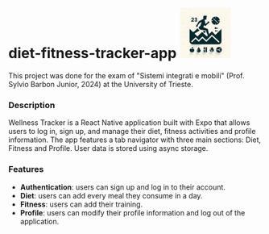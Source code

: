 # diet-fitness-tracker-app  <img src="./Images/logoapp.png" alt="App Logo" width="100" height="100">

This project was done for the exam of "Sistemi integrati e mobili" (Prof. Sylvio Barbon Junior, 2024) at the University of Trieste.

### Description 

Wellness Tracker is a React Native application built with Expo that allows users to log in, sign up, and manage their diet, fitness activities and profile information. The app features a tab navigator with three main sections: Diet, Fitness and Profile. User data is stored using async storage. 

### Features

- **Authentication**: users can sign up and log in to their account.
- **Diet**: users can add every meal they consume in a day.
- **Fitness**: users can add their training.
- **Profile**: users can modify their profile information and log out of the application.




